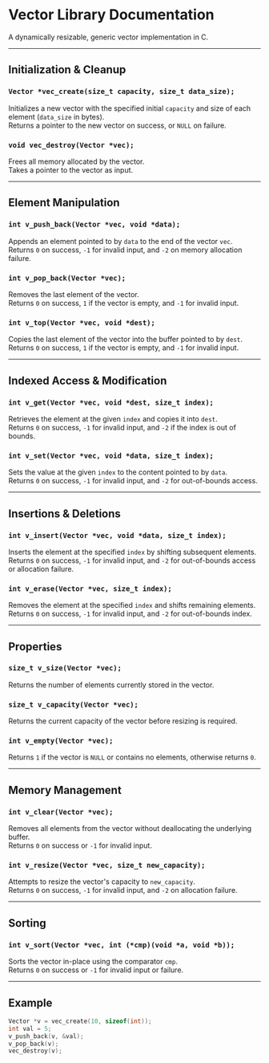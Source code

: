 # Vector Library Documentation

A dynamically resizable, generic vector implementation in C.

---

## Initialization & Cleanup

### `Vector *vec_create(size_t capacity, size_t data_size);`
Initializes a new vector with the specified initial `capacity` and size of each element (`data_size` in bytes).  
Returns a pointer to the new vector on success, or `NULL` on failure.

### `void vec_destroy(Vector *vec);`
Frees all memory allocated by the vector.  
Takes a pointer to the vector as input.

---

## Element Manipulation

### `int v_push_back(Vector *vec, void *data);`
Appends an element pointed to by `data` to the end of the vector `vec`.  
Returns `0` on success, `-1` for invalid input, and `-2` on memory allocation failure.

### `int v_pop_back(Vector *vec);`
Removes the last element of the vector.  
Returns `0` on success, `1` if the vector is empty, and `-1` for invalid input.

### `int v_top(Vector *vec, void *dest);`
Copies the last element of the vector into the buffer pointed to by `dest`.  
Returns `0` on success, `1` if the vector is empty, and `-1` for invalid input.

---

## Indexed Access & Modification

### `int v_get(Vector *vec, void *dest, size_t index);`
Retrieves the element at the given `index` and copies it into `dest`.  
Returns `0` on success, `-1` for invalid input, and `-2` if the index is out of bounds.

### `int v_set(Vector *vec, void *data, size_t index);`
Sets the value at the given `index` to the content pointed to by `data`.  
Returns `0` on success, `-1` for invalid input, and `-2` for out-of-bounds access.

---

## Insertions & Deletions

### `int v_insert(Vector *vec, void *data, size_t index);`
Inserts the element at the specified `index` by shifting subsequent elements.  
Returns `0` on success, `-1` for invalid input, and `-2` for out-of-bounds access or allocation failure.

### `int v_erase(Vector *vec, size_t index);`
Removes the element at the specified `index` and shifts remaining elements.  
Returns `0` on success, `-1` for invalid input, and `-2` for out-of-bounds index.

---

## Properties

### `size_t v_size(Vector *vec);`
Returns the number of elements currently stored in the vector.

### `size_t v_capacity(Vector *vec);`
Returns the current capacity of the vector before resizing is required.

### `int v_empty(Vector *vec);`
Returns `1` if the vector is `NULL` or contains no elements, otherwise returns `0`.

---

## Memory Management

### `int v_clear(Vector *vec);`
Removes all elements from the vector without deallocating the underlying buffer.  
Returns `0` on success or `-1` for invalid input.

### `int v_resize(Vector *vec, size_t new_capacity);`
Attempts to resize the vector's capacity to `new_capacity`.  
Returns `0` on success, `-1` for invalid input, and `-2` on allocation failure.

---

## Sorting

### `int v_sort(Vector *vec, int (*cmp)(void *a, void *b));`
Sorts the vector in-place using the comparator `cmp`.  
Returns `0` on success or `-1` for invalid input or failure.

---

## Example
```c
Vector *v = vec_create(10, sizeof(int));
int val = 5;
v_push_back(v, &val);
v_pop_back(v);
vec_destroy(v);
